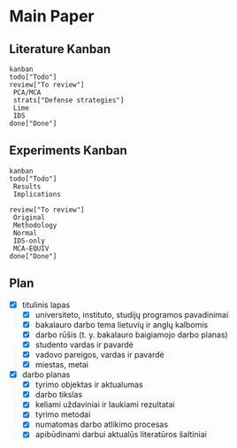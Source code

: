 # Main Paper

## Literature Kanban
```mermaid
kanban
todo["Todo"]
review["To review"]
 PCA/MCA
 strats["Defense strategies"]
 Lime
 IDS
done["Done"]
```

## Experiments Kanban
```mermaid
kanban
todo["Todo"]
 Results
 Implications

review["To review"]
 Original
 Methodology
 Normal
 IDS-only
 MCA-EQUIV
done["Done"]
```

## Plan

- [x] titulinis lapas
  - [x]  universiteto, instituto, studijų programos pavadinimai
  - [x]  bakalauro darbo tema lietuvių ir anglų kalbomis
  - [x]  darbo rūšis (t. y. bakalauro baigiamojo darbo planas)
  - [x]  studento vardas ir pavardė
  - [x]  vadovo pareigos, vardas ir pavardė
  - [x]  miestas, metai
- [x] darbo planas
  - [x]  tyrimo objektas ir aktualumas
  - [x]  darbo tikslas
  - [x]  keliami uždaviniai ir laukiami rezultatai
  - [x]  tyrimo metodai
  - [x]  numatomas darbo atlikimo procesas
  - [x]  apibūdinami darbui aktualūs literatūros šaltiniai